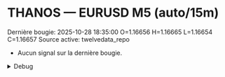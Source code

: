 # THANOS — EURUSD M5 (auto/15m)
Dernière bougie: 2025-10-28 18:35:00  O=1.16656  H=1.16665  L=1.16654  C=1.16657
Source active: twelvedata_repo

- Aucun signal sur la dernière bougie.

<details><summary>Debug</summary>

- TD_API_KEY manquant.

</details>